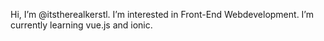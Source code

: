 Hi, I’m @itstherealkerstl.
I’m interested in Front-End Webdevelopment.
I’m currently learning vue.js and ionic.

<!---
itstherealkerstl/itstherealkerstl is a ✨ special ✨ repository because its `README.md` (this file) appears on your GitHub profile.
You can click the Preview link to take a look at your changes.
--->
